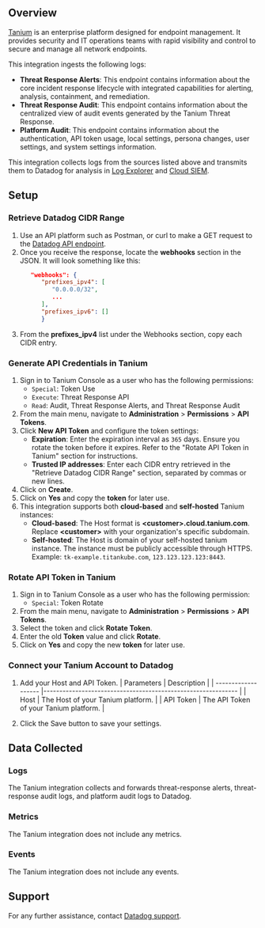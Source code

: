 ## Overview

[Tanium][1] is an enterprise platform designed for endpoint management. It provides security and IT operations teams with rapid visibility and control to secure and manage all network endpoints.

This integration ingests the following logs:

- **Threat Response Alerts**: This endpoint contains information about the core incident response lifecycle with integrated capabilities for alerting, analysis, containment, and remediation.
- **Threat Response Audit**: This endpoint contains information about the centralized view of audit events generated by the Tanium Threat Response.
- **Platform Audit**: This endpoint contains information about the authentication, API token usage, local settings, persona changes, user settings, and system settings information.

This integration collects logs from the sources listed above and transmits them to Datadog for analysis in [Log Explorer][3] and [Cloud SIEM][4].

## Setup

### Retrieve Datadog CIDR Range

1. Use an API platform such as Postman, or curl to make a GET request to the [Datadog API endpoint][5].
2. Once you receive the response, locate the **webhooks** section in the JSON. It will look something like this:
   ```json
      "webhooks": {
         "prefixes_ipv4": [
            "0.0.0.0/32",
            ...
         ],
         "prefixes_ipv6": []
         }
   ```
3. From the **prefixes_ipv4** list under the Webhooks section, copy each CIDR entry.

### Generate API Credentials in Tanium

1. Sign in to Tanium Console as a user who has the following permissions:
   - `Special`: Token Use
   - `Execute`: Threat Response API
   - `Read`: Audit, Threat Response Alerts, and Threat Response Audit
2. From the main menu, navigate to **Administration** > **Permissions** > **API Tokens**.
3. Click **New API Token** and configure the token settings:
   - **Expiration**: Enter the expiration interval as `365` days. Ensure you rotate the token before it expires. Refer to the "Rotate API Token in Tanium" section for instructions.
   - **Trusted IP addresses**: Enter each CIDR entry retrieved in the "Retrieve Datadog CIDR Range" section, separated by commas or new lines.
4. Click on **Create**.
5. Click on **Yes** and copy the **token** for later use.
6. This integration supports both **cloud-based** and **self-hosted** Tanium instances:
   - **Cloud-based**: The Host format is **\<customer\>.cloud.tanium.com**. Replace **\<customer\>** with your organization's specific subdomain.
   - **Self-hosted**: The Host is domain of your self-hosted tanium instance. The instance must be publicly accessible through HTTPS. Example: `tk-example.titankube.com`, `123.123.123.123:8443`.

### Rotate API Token in Tanium

1. Sign in to Tanium Console as a user who has the following permission:
   - `Special`: Token Rotate
2. From the main menu, navigate to **Administration** > **Permissions** > **API Tokens**.
3. Select the token and click **Rotate Token**.
4. Enter the old **Token** value and click **Rotate**.
5. Click on **Yes** and copy the new **token** for later use.

### Connect your Tanium Account to Datadog

1. Add your Host and API Token.
   | Parameters | Description |
   | ------------------- |------------------------------------------------------------- |
   | Host | The Host of your Tanium platform. |
   | API Token | The API Token of your Tanium platform. |

2. Click the Save button to save your settings.

## Data Collected

### Logs

The Tanium integration collects and forwards threat-response alerts, threat-response audit logs, and platform audit logs to Datadog.

### Metrics

The Tanium integration does not include any metrics.

### Events

The Tanium integration does not include any events.

## Support

For any further assistance, contact [Datadog support][2].

[1]: https://www.tanium.com/
[2]: https://docs.datadoghq.com/help/
[3]: https://docs.datadoghq.com/logs/explorer/
[4]: https://www.datadoghq.com/product/cloud-siem/
[5]: https://docs.datadoghq.com/api/latest/ip-ranges/
